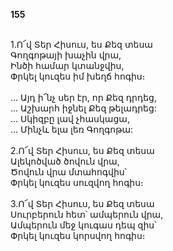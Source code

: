 **155**

\
1.Ո՜վ Տեր Հիսուս, ես Քեզ տեսա\
Գողգոթայի խաչին վրա,\
Ինծի համար կտանջվիս,\
Փրկել կուզես իմ խեղճ հոգիս։\
\
 ... Այդ ի՜նչ սեր էր, որ Քեզ դրդեց,\
 ... Աշխարհ իջնել Քեզ թելադրեց:\
 ... Սկիզբը լավ չհասկացա,\
 ... Մինչև ելա լեռ Գողգոթա:\
\
2.Ո՜վ Տեր Հիսուս, ես Քեզ տեսա\
Ալեկոծված ծովուն վրա,\
Ծովուն վրա մտահոգվիս՝\
Փրկել կուզես սուզվող հոգիս։\
\
3.Ո՜վ Տեր Հիսուս, ես Քեզ տեսա\
Սուրբերուն հետ՝ ամպերուն վրա,\
Ամպերուն մեջ կուգաս դեպ զիս՝\
Փրկել կուզես կորսվող հոգիս։
